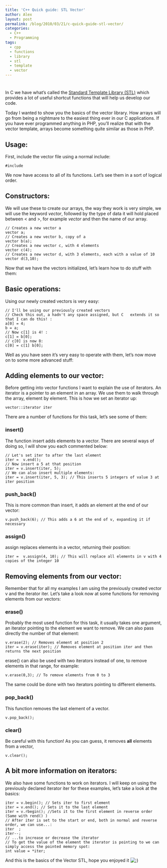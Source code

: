 ```yaml
---
title: 'C++ Quick guide: STL Vector'
author: Alex
layout: post
permalink: /blog/2010/03/21/c-quick-guide-stl-vector/
categories:
  - C++
  - Programming
tags:
  - cpp
  - functions
  - library
  - stl
  - template
  - vector
---
```

# 

In C we have what’s called the [Standard Template Library (STL)][1] which provides a lot of useful shortcut functions that will help us develop our code.

 [1]: http://www.cppreference.com/wiki/stl/start

Today I wanted to show you the basics of the vector library. How arrays will go from being a nightmare to the easiest thing ever in our C applications. If you have ever programmed anything in PHP, you’ll realize that with the vector template, arrays become something quite similar as those in PHP.

## Usage:

First, include the vector file using a normal include:

    #include 

We now have access to all of its functions. Let’s see them in a sort of logical order.

## Constructors:

We will use these to create our arrays, the way they work is very simple, we will use the keyword *vector*, followed by the type of data it will hold placed between < and >, for example *vector* and then the name of our array.

    // Creates a new vector a
    vector a;
    // Creates a new vector b, copy of a
    vector b(a);
    // Creates a new vector c, with 4 elements
    vector c(4);
    // Creates a new vector d, with 3 elements, each with a value of 10
    vector d(3,10);

Now that we have the vectors initialized, let’s learn how to do stuff with them:

## Basic operations:

Using our newly created vectors is very easy:

    // I'll be using our previously created vectors
    // Check this out, a hadn't any space assigned, but C   extends it so that I can do this! :
    a[0] = 4;
    b = a;
    // Now c[1] is 4! :
    c[1] = b[0];
    // c[0] is now 8:
    c[0] = c[1] b[0];

Well as you have seen it’s very easy to operate with them, let’s now move on to some more advanced stuff:

## Adding elements to our vector:

Before getting into vector functions I want to explain the use of iterators. An iterator is a pointer to an element in an array. We use them to walk through the array, element by element. This is how we set an iterator up:

    vector::iterator iter

There are a number of functions for this task, let’s see some of them:

### insert()

The function insert adds elements to a vector. There are several ways of doing so, I will show you each commented below:

    // Let's set iter to after the last element
    iter =  v.end();
    // Now insert a 5 at that position
    iter = v.insert(iter, 5);
    // We can also insert multiple elements:
    iter = v.insert(iter, 5, 3); // This inserts 5 integers of value 3 at iter position
    

### push_back()

This is more common than insert, it adds an element at the end of our vector:

    v.push_back(6); // This adds a 6 at the end of v, expanding it if necessary

### assign()

assign replaces elements in a vector, returning their position:

    iter = 	v.assign(4, 10); // This will replace all elements in v with 4 copies of the integer 10

## Removing elements from our vector:

Remember that for all my examples I am using the previously created vector v and the iterator iter. Let’s take a look now at some functions for removing elements from our vectors:

### erase()

Probably the most used function for this task, it usually takes one argument, an iterator pointing to the element we want to remove. We can also pass directly the number of that element:

    v.erase(2); // Removes element at position 2
    iter = v.erase(iter); // Removes element at position iter and then returns the next position

erase() can also be used with two iterators instead of one, to remove elements in that range, for example:

    v.erase(0,3); // To remove elements from 0 to 3

The same could be done with two iterators pointing to different elements.

### pop_back()

This function removes the last element of a vector.

    v.pop_back();

### clear()

Be careful with this function! As you can guess, it removes **all** elements from a vector,

    v.clear();

## A bit more information on **iterators**:

We also have some functions to work on iterators. I will keep on using the previously declared iterator iter for these examples, let’s take a look at the basics:

    iter = v.begin(); // Sets iter to first element
    iter = v.end(); // Sets it to the last element
    iter = v.rbegin(); //Sets it to the first element in reverse order (Same with rend() )
    // After iter is set to the start or end, both in normal and reverse order, we can use...:
    iter  ;
    iter--;
    // ...to increase or decrease the iterator
    // To get the value of the element the iterator is pointing to we can simply access the pointed memory spot:
    int value = *iter;

And this is the basics of the Vector STL, hope you enjoyed it ![;)][2] 

 [2]: http://urbanoalvarez.es/blog/wp-includes/images/smilies/icon_wink.gif